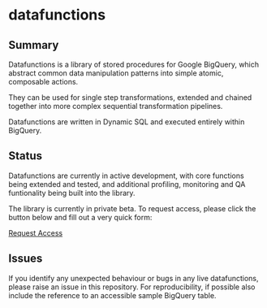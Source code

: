 # datafunctions
## Summary
Datafunctions is a library of stored procedures for Google BigQuery, which abstract common data manipulation patterns into simple atomic, composable actions.

They can be used for single step transformations, extended and chained together into more complex sequential transformation pipelines.  

Datafunctions are written in Dynamic SQL and executed entirely within BigQuery.

## Status
Datafunctions are currently in active development, with core functions being extended and tested, and additional profiling, monitoring and QA funtionality being built into the library. 

The library is currently in private beta.  To request access, please click the button below and fill out a very quick form:

[Request Access](https://forms.gle/xWc3fZk8aY4PezzT6)

## Issues
If you identify any unexpected behaviour or bugs in any live datafunctions, please raise an issue in this repository.  For reproducibility, if possible also include the reference to an accessible sample BigQuery table.